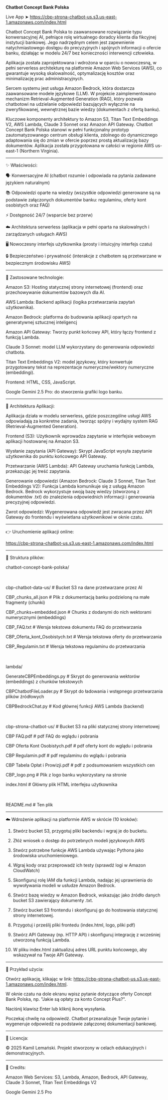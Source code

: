 **Chatbot Concept Bank Polska**

Live App ➤ https://cbp-strona-chatbot-us.s3.us-east-1.amazonaws.com/index.html

Chatbot Concept Bank Polska to zaawansowane rozwiązanie typu konwersacyjnej AI, pełniące rolę wirtualnego doradcy klienta dla fikcyjnej instytucji bankowej. Jego nadrzędnym celem jest zapewnienie natychmiastowego dostępu do precyzyjnych i spójnych informacji o ofercie banku, działając w modelu 24/7 bez konieczności interwencji człowieka.

Aplikacja została zaprojektowana i wdrożona w oparciu o nowoczesną, w pełni serverless architekturę na platformie Amazon Web Services (AWS), co gwarantuje wysoką skalowalność, optymalizację kosztów oraz minimalizację prac administracyjnych.

Sercem systemu jest usługa Amazon Bedrock, która dostarcza zaawansowane modele językowe (LLM). W projekcie zaimplementowano mechanizm Retrieval-Augmented Generation (RAG), który pozwala chatbotowi na udzielanie odpowiedzi bazujących wyłącznie na zweryfikowanej, wewnętrznej bazie wiedzy (dokumentach z ofertą banku).

Kluczowe komponenty architektury to Amazon S3, Titan Text Embeddings V2, AWS Lambda, Claude 3 Sonnet oraz Amazon API Gateway.
Chatbot Concept Bank Polska stanowi w pełni funkcjonalny prototyp zautomatyzowanego centrum obsługi klienta, zdolnego do dynamicznego adaptowania się do zmian w ofercie poprzez prostą aktualizację bazy dokumentów.
Aplikacja została przygotowana w całości w regionie AWS us-east-1 (Northern Virginia).

------------
✨ Właściwości:

🗣️ Konwersacyjne AI (chatbot rozumie i odpowiada na pytania zadawane językiem naturalnym)

📚 Odpowiedzi oparte na wiedzy (wszystkie odpowiedzi generowane są na podstawie załączonych dokumentów banku: regulaminu, oferty kont osobistych oraz FAQ)

⚡ Dostępność 24/7 (wsparcie bez przerw)

☁️ Architektura serwerless (aplikacja w pełni oparta na skalowalnych i zarządzanych usługach AWS)

🖥️ Nowoczesny interfejs użytkownika (prosty i intuicyjny interfejs czatu)

🔒 Bezpieczeństwo i prywatność (interakcje z chatbotem są przetwarzane w bezpiecznym środowisku AWS)

------------
🧪 Zastosowane technologie:

Amazon S3: Hosting statycznej strony internetowej (frontend) oraz przechowywanie dokumentów bazowych dla AI.

AWS Lambda: Backend aplikacji (logika przetwarzania zapytań użytkownika).

Amazon Bedrock: platforma do budowania aplikacji opartych na generatywnej sztucznej inteligencj

Amazon API Gateway: Tworzy punkt końcowy API, który łączy frontend z funkcją Lambda.

Claude 3 Sonnet: model LLM wykorzystany do generowania odpowiedzi chatbota.

Titan Text Embeddings V2: model językowy, który konwertuje przygotowany tekst na reprezentacje numeryczne/wektory numeryczne (embeddingi).

Frontend: HTML, CSS, JavaScript.

Google Gemini 2.5 Pro: do stworzenia grafiki logo banku.

------------
🧠 Architektura Aplikacji:

Aplikacja działa w modelu serwerless, gdzie poszczególne usługi AWS odpowiadają za konkretne zadania, tworząc spójny i wydajny system RAG (Retrieval-Augmented Generation).

Frontend (S3): Użytkownik wprowadza zapytanie w interfejsie webowym aplikacji hostowanej na Amazon S3.

Wysłanie zapytania (API Gateway): Skrypt JavaScript wysyła zapytanie użytkownika do punktu końcowego API Gateway.

Przetwarzanie (AWS Lambda): API Gateway uruchamia funkcję Lambda, przekazując jej treść zapytania.

Generowanie odpowiedzi (Amazon Bedrock: Claude 3 Sonnet, Titan Text Embeddings V2): Funkcja Lambda komunikuje się z usługą Amazon Bedrock. Bedrock wykorzystuje swoją bazę wiedzy (stworzoną z dokumentów .txt) do znalezienia odpowiednich informacji i generowania precyzyjnej odpowiedzi.

Zwrot odpowiedzi: Wygenerowana odpowiedź jest zwracana przez API Gateway do frontendu i wyświetlana użytkownikowi w oknie czatu.

------------
👉 Uruchomienie aplikacji online:

https://cbp-strona-chatbot-us.s3.us-east-1.amazonaws.com/index.html

------------
📂 Struktura plików:

chatbot-concept-bank-polska/
<br>
<br>
<br>

cbp-chatbot-data-us/        # Bucket S3 na dane przetwarzane przez AI

CBP_chunks_all.json             # Plik z dokumentacją banku podzieloną na małe fragmenty (chunki)

CBP_chunks+embedded.json             # Chunks z dodanymi do nich wektorami numerycznymi (embeddings)

CBP_FAQ.txt             # Wersja tekstowa dokumentu FAQ do przetwarzania

CBP_Oferta_kont_Osobistych.txt             # Wersja tekstowa oferty do przetwarzania

CBP_Regulamin.txt             # Wersja tekstowa regulaminu do przetwarzania
<br>
<br>
<br>

lambda/

GenerateCBPEmbeddings.py # Skrypt do generowania wektorów (embeddings) z chunków tekstowych

CBPChatbotFileLoader.py # Skrypt do ładowania i wstępnego przetwarzania plików źródłowych

CBPBedrockChat.py # Kod głównej funkcji AWS Lambda (backend)
<br>
<br>
<br>

cbp-strona-chatbot-us/ # Bucket S3 na pliki statycznej strony internetowej

CBP FAQ.pdf # pdf FAQ do wglądu i pobrania

CBP Oferta Kont Osobistych.pdf # pdf oferty kont do wglądu i pobrania

CBP Regulamin.pdf # pdf regulaminu do wglądu i pobrania

CBP Tabela Opłat i Prowizji.pdf # pdf z podsumowaniem wszystkich cen

CBP_logo.png # Plik z logo banku wykorzystany na stronie

index.html # Główny plik HTML interfejsu użytkownika
<br>
<br>
<br>

README.md # Ten plik

------------
☁️ Wdrożenie aplikacji na platformie AWS w skrócie (10 kroków):

1. Stwórz bucket S3, przygotuj pliki backendu i wgraj je do bucketu.

2. Złóż wniosek o dostęp do potrzebnych modeli językowych AWS

3. Stwórz potrzebne funkcje AWS Lambda używając Pythona jako środowiska uruchomieniowego.

4. Wgraj kody oraz przeprowadź ich testy (sprawdź logi w Amazon CloudWatch)

5. Skonfiguruj rolę IAM dla funkcji Lambda, nadając jej uprawnienia do wywoływania modeli w usłudze Amazon Bedrock.

6. Stwórz bazę wiedzy w Amazon Bedrock, wskazując jako źródło danych bucket S3 zawierający dokumenty .txt.

7. Stwórz bucket S3 frontendu i skonfiguruj go do hostowania statycznej strony internetowej.

8. Przygotuj i prześlij pliki frontedu (index.html, logo, pliki pdf)

9. Stwórz API Gateway (np. HTTP API) i skonfiguruj integrację z wcześniej utworzoną funkcją Lambda.

10. W pliku index.html zaktualizuj adres URL punktu końcowego, aby wskazywał na Twoje API Gateway.

------------
📌 Przykład użycia:

Otwórz aplikację, klikając w link: https://cbp-strona-chatbot-us.s3.us-east-1.amazonaws.com/index.html.

W oknie czatu na dole ekranu wpisz pytanie dotyczące oferty Concept Bank Polska, np. "Jakie są opłaty za konto Concept Plus?".

Naciśnij klawisz Enter lub kliknij ikonę wysyłania.

Poczekaj chwilę na odpowiedź. Chatbot przeanalizuje Twoje pytanie i wygeneruje odpowiedź na podstawie załączonej dokumentacji bankowej.

------------
📝 Licencja:

© 2025 Kamil Lemański. Projekt stworzony w celach edukacyjnych i demonstracyjnych.

------------
🙏 Credits:

Amazon Web Services:
S3, Lambda, Amazon, Bedrock, API Gateway, Claude 3 Sonnet, Titan Text Embeddings V2

Google Gemini 2.5 Pro
